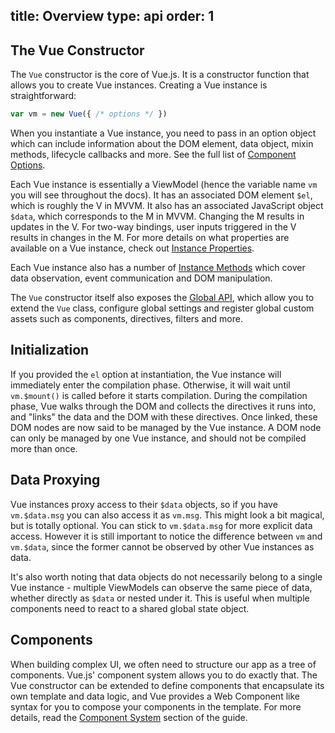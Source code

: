 title: Overview
type: api
order: 1
---

## The Vue Constructor

The `Vue` constructor is the core of Vue.js. It is a constructor function that allows you to create Vue instances. Creating a Vue instance is straightforward:

``` js
var vm = new Vue({ /* options */ })
```

When you instantiate a Vue instance, you need to pass in an option object which can include information about the DOM element, data object, mixin methods, lifecycle callbacks and more. See the full list of [Component Options](/api/options.html).

Each Vue instance is essentially a ViewModel (hence the variable name `vm` you will see throughout the docs). It has an associated DOM element `$el`, which is roughly the V in MVVM. It also has an associated JavaScript object `$data`, which corresponds to the M in MVVM. Changing the M results in updates in the V. For two-way bindings, user inputs triggered in the V results in changes in the M. For more details on what properties are available on a Vue instance, check out [Instance Properties](/api/instance-properties.html).

Each Vue instance also has a number of [Instance Methods](/api/instance-methods.html) which cover data observation, event communication and DOM manipulation.

The `Vue` constructor itself also exposes the [Global API](/api/global-api.html), which allow you to extend the `Vue` class, configure global settings and register global custom assets such as components, directives, filters and more.

## Initialization

If you provided the `el` option at instantiation, the Vue instance will immediately enter the compilation phase. Otherwise, it will wait until `vm.$mount()` is called before it starts compilation. During the compilation phase, Vue walks through the DOM and collects the directives it runs into, and "links" the data and the DOM with these directives. Once linked, these DOM nodes are now said to be managed by the Vue instance. A DOM node can only be managed by one Vue instance, and should not be compiled more than once.

## Data Proxying

Vue instances proxy access to their `$data` objects, so if you have `vm.$data.msg` you can also access it as `vm.msg`. This might look a bit magical, but is totally optional. You can stick to `vm.$data.msg` for more explicit data access. However it is still important to notice the difference between `vm` and `vm.$data`, since the former cannot be observed by other Vue instances as data.

It's also worth noting that data objects do not necessarily belong to a single Vue instance - multiple ViewModels can observe the same piece of data, whether directly as `$data` or nested under it. This is useful when multiple components need to react to a shared global state object.

## Components

When building complex UI, we often need to structure our app as a tree of components. Vue.js' component system allows you to do exactly that. The Vue constructor can be extended to define components that encapsulate its own template and data logic, and Vue provides a Web Component like syntax for you to compose your components in the template. For more details, read the [Component System](/guide/components.html) section of the guide.